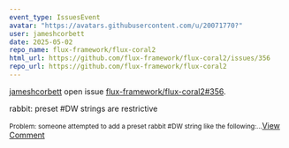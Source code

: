 ```yaml
---
event_type: IssuesEvent
avatar: "https://avatars.githubusercontent.com/u/20071770?"
user: jameshcorbett
date: 2025-05-02
repo_name: flux-framework/flux-coral2
html_url: https://github.com/flux-framework/flux-coral2/issues/356
repo_url: https://github.com/flux-framework/flux-coral2
---
```


<a href='https://github.com/jameshcorbett' target='_blank'>jameshcorbett</a> open issue <a href='https://github.com/flux-framework/flux-coral2/issues/356' target='_blank'>flux-framework/flux-coral2#356</a>.

<p>rabbit: preset #DW strings are restrictive</p><small>Problem: someone attempted to add a preset rabbit #DW string like the following:...</small><a href='https://github.com/flux-framework/flux-coral2/issues/356' target='_blank'>View Comment</a>